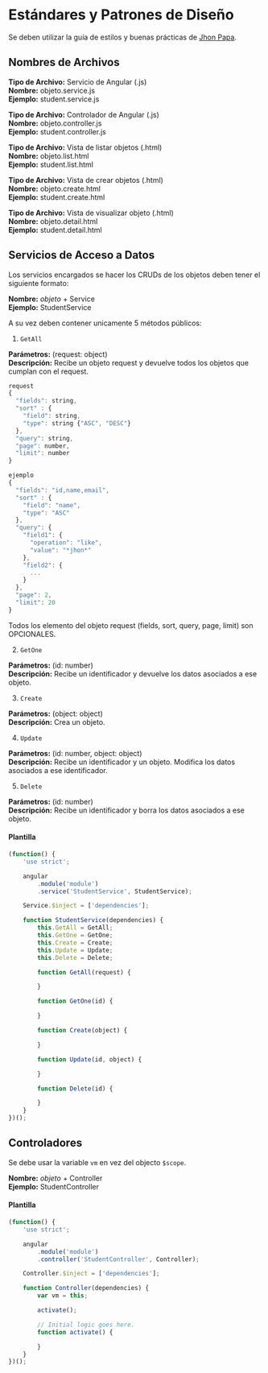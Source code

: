 # Estándares y Patrones de Diseño

Se deben utilizar la guía de estilos y buenas prácticas de [Jhon Papa](https://github.com/johnpapa/angular-styleguide/blob/master/README.md).

## Nombres de Archivos

**Tipo de Archivo:** Servicio de Angular (.js)  
**Nombre:** objeto.service.js  
**Ejemplo:** student.service.js  

**Tipo de Archivo:** Controlador de Angular (.js)  
**Nombre:** objeto.controller.js  
**Ejemplo:** student.controller.js  

**Tipo de Archivo:** Vista de listar objetos (.html)  
**Nombre:** objeto.list.html  
**Ejemplo:** student.list.html  

**Tipo de Archivo:** Vista de crear objetos (.html)  
**Nombre:** objeto.create.html  
**Ejemplo:** student.create.html  

**Tipo de Archivo:** Vista de visualizar objeto (.html)  
**Nombre:** objeto.detail.html  
**Ejemplo:** student.detail.html  

## Servicios de Acceso a Datos

Los servicios encargados se hacer los CRUDs de los objetos deben tener el siguiente formato:

**Nombre:** *objeto* + Service  
**Ejemplo:** StudentService  

A su vez deben contener unicamente 5 métodos públicos:

1. `GetAll`

**Parámetros:** (request: object)  
**Descripción:** Recibe un objeto request y devuelve todos los objetos que cumplan con el request.

```javascript
request
{
  "fields": string,
  "sort" : {
    "field": string,
    "type": string {"ASC", "DESC"}
  },
  "query": string,
  "page": number,
  "limit": number
}

ejemplo
{
  "fields": "id,name,email",
  "sort" : {
    "field": "name",
    "type": "ASC"
  },
  "query": {
    "field1": {
      "operation": "like",
      "value": "*jhon*"
    },
    "field2": {
      ...
    }
  },
  "page": 2,
  "limit": 20
}
```

Todos los elemento del objeto request (fields, sort, query, page, limit) son OPCIONALES.

2. `GetOne`

**Parámetros:** (id: number)  
**Descripción:** Recibe un identificador y devuelve los datos asociados a ese objeto.

3. `Create`

**Parámetros:** (object: object)  
**Descripción:** Crea un objeto.

4. `Update`

**Parámetros:** (id: number, object: object)  
**Descripción:** Recibe un identificador y un objeto. Modifica los datos asociados a ese identificador.

5. `Delete`

**Parámetros:** (id: number)  
**Descripción:** Recibe un identificador y borra los datos asociados a ese objeto.

#### Plantilla

```javascript
(function() {
    'use strict';

    angular
        .module('module')
        .service('StudentService', StudentService);

    Service.$inject = ['dependencies'];

    function StudentService(dependencies) {
        this.GetAll = GetAll;
        this.GetOne = GetOne;
        this.Create = Create;
        this.Update = Update;
        this.Delete = Delete;

        function GetAll(request) {

        }

        function GetOne(id) {

        }

        function Create(object) {

        }

        function Update(id, object) {

        }

        function Delete(id) {

        }
    }
})();
```

## Controladores

Se debe usar la variable `vm` en vez del objecto `$scope`.  

**Nombre:** *objeto* + Controller  
**Ejemplo:** StudentController  

#### Plantilla

```javascript
(function() {
    'use strict';

    angular
        .module('module')
        .controller('StudentController', Controller);

    Controller.$inject = ['dependencies'];

    function Controller(dependencies) {
        var vm = this;

        activate();

        // Initial logic goes here.
        function activate() {

        }
    }
})();
```
